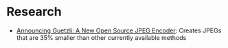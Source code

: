 # Research

+ [Announcing Guetzli: A New Open Source JPEG Encoder](https://research.googleblog.com/2017/03/announcing-guetzli-new-open-source-jpeg.html): Creates JPEGs that are 35% smaller than other currently available methods
